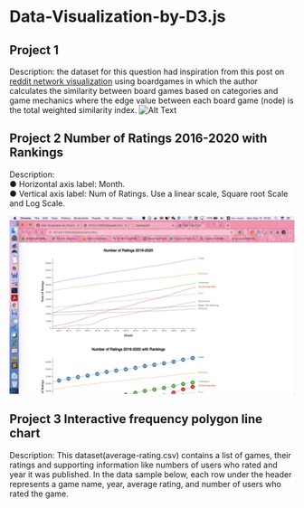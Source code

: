 # Data-Visualization-by-D3.js

## Project 1 
Description: the dataset for this question had inspiration from this post on [reddit
network visualization](https://www.reddit.com/r/boardgames/comments/9aphuw/a_network_visualization_of_the_board_game/) using boardgames in which the author calculates the similarity between board games based on categories and game mechanics where the edge value between each board game (node) is the total weighted similarity index.
![Alt Text](./q2.gif)


## Project 2 Number of Ratings 2016-2020 with Rankings 
Description:  </br>
● Horizontal axis label: Month.</br>
● Vertical axis label: Num of Ratings. Use a linear scale, Square root Scale and Log Scale.</br>

![Alt Text](./q3.gif)


## Project 3 Interactive frequency polygon line chart
Description: This dataset(average-rating.csv) contains a list of games, their ratings and supporting information like numbers of users
who rated and year it was published. In the data sample below, each row under the header represents a
game name, year, average rating, and number of users who rated the game.
